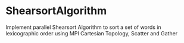 # ShearsortAlgorithm
Implement parallel Shearsort Algorithm to sort a set of words in lexicographic order using MPI Cartesian Topology, Scatter and Gather
